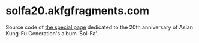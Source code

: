 # solfa20.akfgfragments.com

Source code of [the special page](https://solfa20.akfgfragments.com) dedicated to the 20th anniversary of Asian Kung-Fu Generation's album ‘Sol-Fa’.